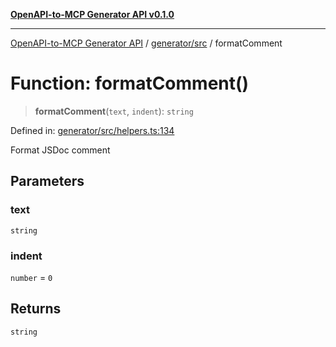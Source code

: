 [**OpenAPI-to-MCP Generator API v0.1.0**](../../../README.md)

***

[OpenAPI-to-MCP Generator API](../../../modules.md) / [generator/src](../README.md) / formatComment

# Function: formatComment()

> **formatComment**(`text`, `indent`): `string`

Defined in: [generator/src/helpers.ts:134](https://github.com/salacoste/openapi-mcp-generator/blob/fda5c6400a831cddbad9eacd652e11b2f7410b22/packages/generator/src/helpers.ts#L134)

Format JSDoc comment

## Parameters

### text

`string`

### indent

`number` = `0`

## Returns

`string`
